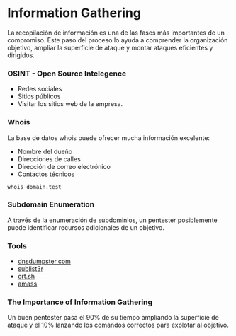 # Information Gathering

La recopilación de información es una de las fases más importantes de un compromiso. Este paso del proceso lo ayuda a comprender la organización objetivo, ampliar la superficie de ataque y montar ataques eficientes y dirigidos.

### OSINT - Open Source Intelegence
- Redes sociales
- Sitios públicos
- Visitar los sitios web de la empresa.

### Whois
La base de datos whois puede ofrecer mucha información excelente:

- Nombre del dueño
- Direcciones de calles
- Dirección de correo electrónico
- Contactos técnicos
```
whois domain.test
```

### Subdomain Enumeration
A través de la enumeración de subdominios, un pentester posiblemente puede identificar recursos adicionales de un objetivo.

### Tools
- [dnsdumpster.com](https://dnsdumpster.com/)
- [sublist3r](https://github.com/aboul3la/Sublist3r)
- [crt.sh](https://crt.sh)
- [amass](https://github.com/OWASP/Amass)

### The Importance of Information Gathering

Un buen pentester pasa el 90% de su tiempo ampliando la superficie de ataque y el 10% lanzando los comandos correctos para explotar al objetivo.
